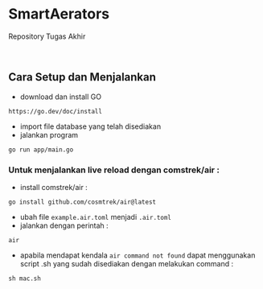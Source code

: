 # SmartAerators
Repository Tugas Akhir

<br>

## Cara Setup dan Menjalankan

- download dan install GO

```
https://go.dev/doc/install
```

- import file database yang telah disediakan
- jalankan program

```
go run app/main.go
```

### Untuk menjalankan live reload dengan comstrek/air :

- install comstrek/air :

```
go install github.com/cosmtrek/air@latest
```

- ubah file `example.air.toml` menjadi `.air.toml`
- jalankan dengan perintah :

```
air
```
- apabila mendapat kendala `air command not found` dapat menggunakan script .sh yang sudah disediakan dengan melakukan command :

```
sh mac.sh
```
